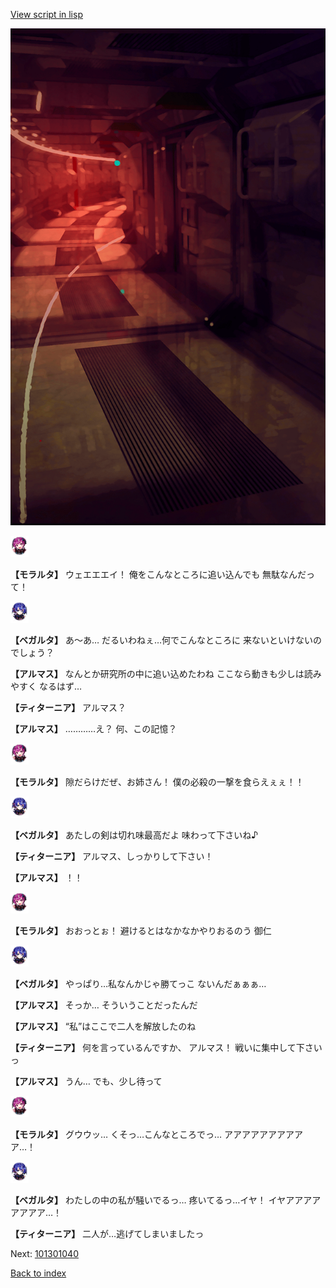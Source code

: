 [View script in lisp](../scripts/101301033.txt)

![red_corridor.png](../images/backgrounds/red_corridor.png)

<img src="../images/units/3104011.png" alt="3104011.png" height="34"/>

**【モラルタ】**
ウェエエエイ！
俺をこんなところに追い込んでも
無駄なんだって！

<img src="../images/units/3104111.png" alt="3104111.png" height="34"/>

**【ベガルタ】**
あ～あ…
だるいわねぇ…何でこんなところに
来ないといけないのでしょう？

**【アルマス】**
なんとか研究所の中に追い込めたわね
ここなら動きも少しは読みやすく
なるはず…

**【ティターニア】**
アルマス？

**【アルマス】**
…………え？
何、この記憶？

<img src="../images/units/3104011.png" alt="3104011.png" height="34"/>

**【モラルタ】**
隙だらけだぜ、お姉さん！
僕の必殺の一撃を食らえぇぇ！！

<img src="../images/units/3104111.png" alt="3104111.png" height="34"/>

**【ベガルタ】**
あたしの剣は切れ味最高だよ
味わって下さいね♪

**【ティターニア】**
アルマス、しっかりして下さい！

**【アルマス】**
！！

<img src="../images/units/3104011.png" alt="3104011.png" height="34"/>

**【モラルタ】**
おおっとぉ！
避けるとはなかなかやりおるのう
御仁

<img src="../images/units/3104111.png" alt="3104111.png" height="34"/>

**【ベガルタ】**
やっぱり…私なんかじゃ勝てっこ
ないんだぁぁぁ…

**【アルマス】**
そっか…
そういうことだったんだ

**【アルマス】**
“私”はここで二人を解放したのね

**【ティターニア】**
何を言っているんですか、
アルマス！
戦いに集中して下さいっ

**【アルマス】**
うん…
でも、少し待って

<img src="../images/units/3104011.png" alt="3104011.png" height="34"/>

**【モラルタ】**
グウウッ…
くそっ…こんなところでっ…
アアアアアアアアアア…！

<img src="../images/units/3104111.png" alt="3104111.png" height="34"/>

**【ベガルタ】**
わたしの中の私が騒いでるっ…
疼いてるっ…イヤ！
イヤアアアアアアアア…！

**【ティターニア】**
二人が…逃げてしまいましたっ

Next: [101301040](101301040.md)

[Back to index](index.md)
